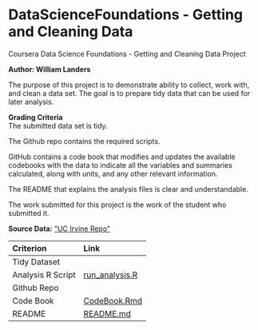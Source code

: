 # DataScienceFoundations - Getting and Cleaning Data
Coursera Data Science Foundations - Getting and Cleaning Data Project

**Author: William Landers**

The purpose of this project is to demonstrate ability to collect, work with, and clean a data set. The goal is to prepare tidy data that can be used for later analysis.   


**Grading Criteria**  
The submitted data set is tidy. 

The Github repo contains the required scripts.

GitHub contains a code book that modifies and updates the available codebooks with the data to indicate all the variables and summaries calculated, along with units, and any other relevant information.

The README that explains the analysis files is clear and understandable.

The work submitted for this project is the work of the student who submitted it.


**Source Data:**
["UC Irvine Repo"](https://d396qusza40orc.cloudfront.net/getdata%2Fprojectfiles%2FUCI%20HAR%20Dataset.zip)


| **Criterion** | **Link** |
|:----------|:-----|
|Tidy Dataset|
|Analysis R Script|[run_analysis.R](https://github.com/w-lan/DataScienceFoundations-Getting_and_Cleaning_Data/blob/main/run_analysis.R)
|Github Repo|
|Code Book|[CodeBook.Rmd](https://github.com/w-lan/DataScienceFoundations-Getting_and_Cleaning_Data/blob/main/CodeBook.Rmd)
|README|[README.md](https://github.com/w-lan/DataScienceFoundations-Getting_and_Cleaning_Data/edit/main/README.md) 
